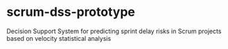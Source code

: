 # scrum-dss-prototype
Decision Support System for predicting sprint delay risks in Scrum projects based on velocity statistical analysis
